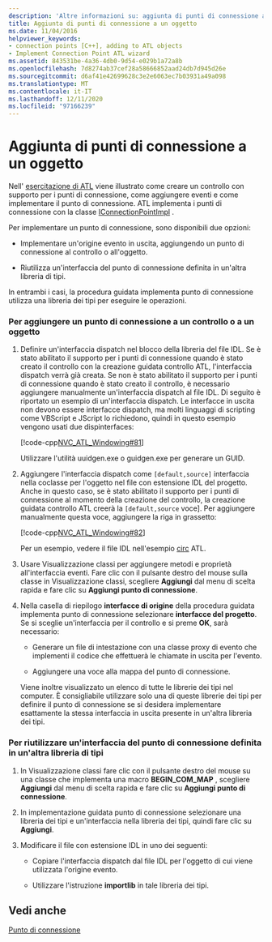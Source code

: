 ```yaml
---
description: 'Altre informazioni su: aggiunta di punti di connessione a un oggetto'
title: Aggiunta di punti di connessione a un oggetto
ms.date: 11/04/2016
helpviewer_keywords:
- connection points [C++], adding to ATL objects
- Implement Connection Point ATL wizard
ms.assetid: 843531be-4a36-4db0-9d54-e029b1a72a8b
ms.openlocfilehash: 7d8274ab37cef28a58666852aad24db7d945d26e
ms.sourcegitcommit: d6af41e42699628c3e2e6063ec7b03931a49a098
ms.translationtype: MT
ms.contentlocale: it-IT
ms.lasthandoff: 12/11/2020
ms.locfileid: "97166239"
---
```

# <a name="adding-connection-points-to-an-object"></a>Aggiunta di punti di connessione a un oggetto

Nell' [esercitazione di ATL](../atl/active-template-library-atl-tutorial.md) viene illustrato come creare un controllo con supporto per i punti di connessione, come aggiungere eventi e come implementare il punto di connessione. ATL implementa i punti di connessione con la classe [IConnectionPointImpl](../atl/reference/iconnectionpointimpl-class.md) .

Per implementare un punto di connessione, sono disponibili due opzioni:

- Implementare un'origine evento in uscita, aggiungendo un punto di connessione al controllo o all'oggetto.

- Riutilizza un'interfaccia del punto di connessione definita in un'altra libreria di tipi.

In entrambi i casi, la procedura guidata implementa punto di connessione utilizza una libreria dei tipi per eseguire le operazioni.

### <a name="to-add-a-connection-point-to-a-control-or-object"></a>Per aggiungere un punto di connessione a un controllo o a un oggetto

1. Definire un'interfaccia dispatch nel blocco della libreria del file IDL. Se è stato abilitato il supporto per i punti di connessione quando è stato creato il controllo con la creazione guidata controllo ATL, l'interfaccia dispatch verrà già creata. Se non è stato abilitato il supporto per i punti di connessione quando è stato creato il controllo, è necessario aggiungere manualmente un'interfaccia dispatch al file IDL. Di seguito è riportato un esempio di un'interfaccia dispatch. Le interfacce in uscita non devono essere interfacce dispatch, ma molti linguaggi di scripting come VBScript e JScript lo richiedono, quindi in questo esempio vengono usati due dispinterfaces:

   [!code-cpp[NVC_ATL_Windowing#81](../atl/codesnippet/cpp/adding-connection-points-to-an-object_1.idl)]

   Utilizzare l'utilità uuidgen.exe o guidgen.exe per generare un GUID.

2. Aggiungere l'interfaccia dispatch come `[default,source]` interfaccia nella coclasse per l'oggetto nel file con estensione IDL del progetto. Anche in questo caso, se è stato abilitato il supporto per i punti di connessione al momento della creazione del controllo, la creazione guidata controllo ATL creerà la `[default,source` voce]. Per aggiungere manualmente questa voce, aggiungere la riga in grassetto:

   [!code-cpp[NVC_ATL_Windowing#82](../atl/codesnippet/cpp/adding-connection-points-to-an-object_2.idl)]

   Per un esempio, vedere il file IDL nell'esempio [circ](../overview/visual-cpp-samples.md) ATL.

3. Usare Visualizzazione classi per aggiungere metodi e proprietà all'interfaccia eventi. Fare clic con il pulsante destro del mouse sulla classe in Visualizzazione classi, scegliere **Aggiungi** dal menu di scelta rapida e fare clic su **Aggiungi punto di connessione**.

4. Nella casella di riepilogo **interfacce di origine** della procedura guidata implementa punto di connessione selezionare **interfacce del progetto**. Se si sceglie un'interfaccia per il controllo e si preme **OK**, sarà necessario:

   - Generare un file di intestazione con una classe proxy di evento che implementi il codice che effettuerà le chiamate in uscita per l'evento.

   - Aggiungere una voce alla mappa del punto di connessione.

   Viene inoltre visualizzato un elenco di tutte le librerie dei tipi nel computer. È consigliabile utilizzare solo una di queste librerie dei tipi per definire il punto di connessione se si desidera implementare esattamente la stessa interfaccia in uscita presente in un'altra libreria dei tipi.

### <a name="to-reuse-a-connection-point-interface-defined-in-another-type-library"></a>Per riutilizzare un'interfaccia del punto di connessione definita in un'altra libreria di tipi

1. In Visualizzazione classi fare clic con il pulsante destro del mouse su una classe che implementa una macro **BEGIN_COM_MAP** , scegliere **Aggiungi** dal menu di scelta rapida e fare clic su **Aggiungi punto di connessione**.

2. In implementazione guidata punto di connessione selezionare una libreria dei tipi e un'interfaccia nella libreria dei tipi, quindi fare clic su **Aggiungi**.

3. Modificare il file con estensione IDL in uno dei seguenti:

   - Copiare l'interfaccia dispatch dal file IDL per l'oggetto di cui viene utilizzata l'origine evento.

   - Utilizzare l'istruzione **importlib** in tale libreria dei tipi.

## <a name="see-also"></a>Vedi anche

[Punto di connessione](../atl/atl-connection-points.md)
